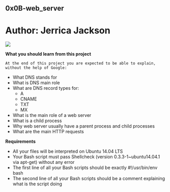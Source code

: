 ## 0x0B-web_server

# Author: Jerrica Jackson

![](https://s3.amazonaws.com/intranet-projects-files/holbertonschool-sysadmin_devops/266/8Gu52Qv.png)

**What you should learn from this project**

	At the end of this project you are expected to be able to explain,
	without the help of Google:

* What DNS stands for
* What is DNS main role
* What are DNS record types for:
	* A
	* CNAME
	* TXT
	* MX
* What is the main role of a web server
* What is a child process
* Why web server usually have a parent process and child processes
* What are the main HTTP requests

**Requirements**

* All your files will be interpreted on Ubuntu 14.04 LTS
* Your Bash script must pass Shellcheck (version 0.3.3-1~ubuntu14.04.1
  via apt-get) without any error
* The first line of all your Bash scripts should be exactly #!/usr/bin/env bash
* The second line of all your Bash scripts should be a comment explaining what
  is the script doing
